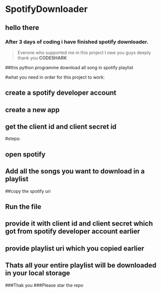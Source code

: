 # SpotifyDownloader

## hello there

### After 3 days of coding i have finished spotify downloader.
> Everone who supported me in this project I owe you guys deeply
> thank you **CODESHARK**

##this python programme download all song in spotify playlist

#what you need in order for this project to work:
## create a spotify developer account
## create a new app
## get the client id and client secret id

#steps:
## open spotify
## Add all the songs you want to download in a playlist
##copy the spotify uri

## Run the file
## provide it with client id and client secret which got from spotify developer account earlier
## provide playlist uri which you copied earlier

## Thats all your entire playlist will be downloaded in your local storage

###Thak you
###Please star the repo
